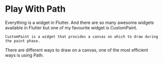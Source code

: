 # Play With Path

Everything is a widget in Flutter. And there are so many awesome widgets available in Flutter but one of my favourite widget is CustomPaint.

    CustomPaint is a widget that provides a canvas on which to draw during the paint phase.
    
 There are different ways to draw on a canvas, one of the most efficient ways is using Path.    
    
